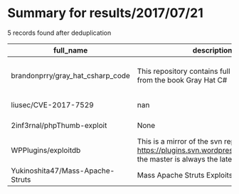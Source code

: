 
# Summary for results/2017/07/21
    
5 records found after deduplication

| full_name | description | html_url | matched_list | matched_count | pushed_at | size | stargazers_count | language | forks_count |
|----------------------------------|--------------------------------------------------------------------------------------------------------------------------|-----------------------------------------------------|---------------------------------------------|-----------------|---------------------------|--------|--------------------|------------|---------------|
| brandonprry/gray_hat_csharp_code | This repository contains full code examples from the book Gray Hat C# | https://github.com/brandonprry/gray_hat_csharp_code | ['metasploit module OR metasploit payload'] | 1 | 2017-07-21 09:49:38+00:00 | 13688 | 307 | C# | 110 |
| liusec/CVE-2017-7529 | nan | https://github.com/liusec/CVE-2017-7529 | ['cve-2'] | 1 | 2017-07-21 06:29:35+00:00 | 383 | 12 | ApacheConf | 8 |
| 2inf3rnal/phpThumb-exploit | None | https://github.com/2inf3rnal/phpThumb-exploit | ['exploit'] | 1 | 2017-07-21 02:32:38+00:00 | 2 | 1 | Python | 0 |
| WPPlugins/exploitdb | This is a mirror of the svn repo: https://plugins.svn.wordpress.org/exploitdb/, the master is always the latest release. | https://github.com/WPPlugins/exploitdb | ['exploit'] | 1 | 2017-07-21 14:09:18+00:00 | 30 | 0 | PHP | 0 |
| Yukinoshita47/Mass-Apache-Struts | Mass Apache Struts Exploits Tools | https://github.com/Yukinoshita47/Mass-Apache-Struts | ['exploit'] | 1 | 2017-07-21 18:14:37+00:00 | 2 | 2 | Python | 6 |
